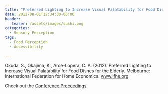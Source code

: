 ```yaml
---
title: "Preferred Lighting to Increase Visual Palatability for Food Dishes for the Elderly"
date: 2012-08-01T12:34:30-05:00
header:
   teaser: /assets/images/sushi.png
categories:
  - Sensory Perception
tags:
  - Food Perception
  - Accessibility

---
```

Okuda, S., Okajima, K., Arce-Lopera, C. A.  (2012). 
Preferred Lighting to Increase Visual Palatability for Food Dishes for the Elderly. 
Melbourne: International Federation for Home Economics. www.ifhe.org

Check out the [Conference Proceedings][URL] 

[URL]:  https://www.ifhe.org/